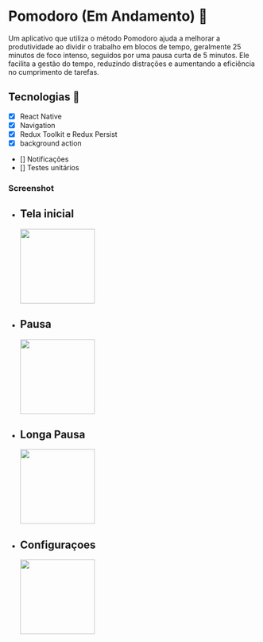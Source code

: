 # Pomodoro (Em Andamento) 🍅

Um aplicativo que utiliza o método Pomodoro ajuda a melhorar a produtividade ao dividir o trabalho em blocos de tempo, geralmente 25 minutos de foco intenso, seguidos por uma pausa curta de 5 minutos. Ele facilita a gestão do tempo, reduzindo distrações e aumentando a eficiência no cumprimento de tarefas.

## Tecnologias :rocket:

- [x] React Native
- [x] Navigation
- [x] Redux Toolkit e Redux Persist
- [x] background action
- [] Notificações
- [] Testes unitários

### Screenshot

- ## Tela inicial

  <img src="src\Print_Focus.jpeg" width="150"/>

- ## Pausa

  <img src="src\Print_Break.jpeg" width="150"/>

- ## Longa Pausa

  <img src="scr\Print_Long_break.jpeg" width="150"/>

- ## Configuraçoes

  <img src="src\Print_Settings.jpeg" width="150"/>
